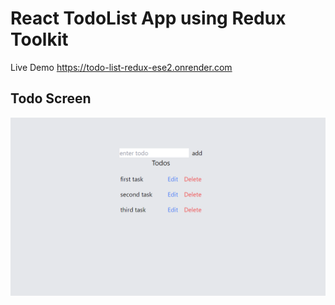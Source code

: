 # React TodoList App using Redux Toolkit

Live Demo https://todo-list-redux-ese2.onrender.com

## Todo Screen
![Alt text](https://github.com/sufiyanpatel27/redux_toolkit/blob/master/demo.png)

